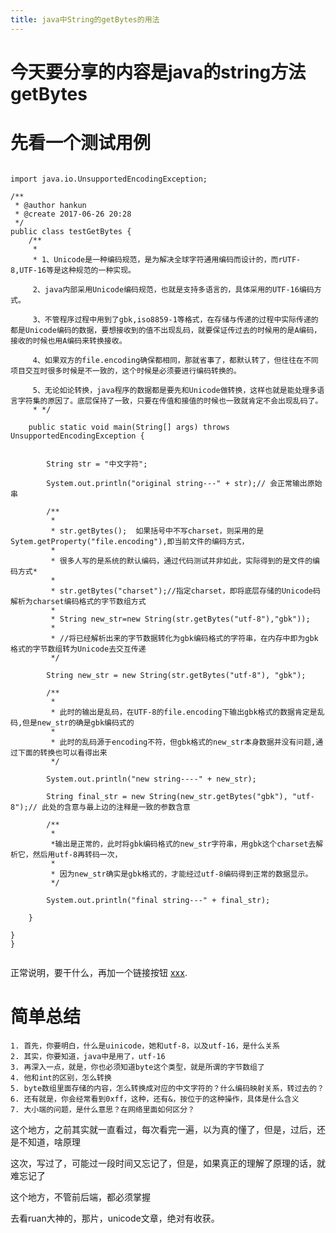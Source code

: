 ```yaml
---
title: java中String的getBytes的用法
---
```


 
# 今天要分享的内容是java的string方法getBytes
<!-- more --> 


# 先看一个测试用例
````angularjs

import java.io.UnsupportedEncodingException;

/**
 * @author hankun
 * @create 2017-06-26 20:28
 */
public class testGetBytes {
    /**
     *
     * 1、Unicode是一种编码规范，是为解决全球字符通用编码而设计的，而rUTF-8,UTF-16等是这种规范的一种实现。

     2、java内部采用Unicode编码规范，也就是支持多语言的，具体采用的UTF-16编码方式。

     3、不管程序过程中用到了gbk,iso8859-1等格式，在存储与传递的过程中实际传递的都是Unicode编码的数据，要想接收到的值不出现乱码，就要保证传过去的时候用的是A编码，接收的时候也用A编码来转换接收。

     4、如果双方的file.encoding确保都相同，那就省事了，都默认转了，但往往在不同项目交互时很多时候是不一致的，这个时候是必须要进行编码转换的。

     5、无论如论转换，java程序的数据都是要先和Unicode做转换，这样也就是能处理多语言字符集的原因了。底层保持了一致，只要在传值和接值的时候也一致就肯定不会出现乱码了。
     * */

    public static void main(String[] args) throws UnsupportedEncodingException {


        String str = "中文字符";

        System.out.println("original string---" + str);// 会正常输出原始串

        /**
         *
         * str.getBytes();  如果括号中不写charset，则采用的是Sytem.getProperty("file.encoding"),即当前文件的编码方式，
         *
         * 很多人写的是系统的默认编码，通过代码测试并非如此，实际得到的是文件的编码方式*
         *
         * str.getBytes("charset");//指定charset，即将底层存储的Unicode码解析为charset编码格式的字节数组方式
         *
         * String new_str=new String(str.getBytes("utf-8"),"gbk"));
         *
         * //将已经解析出来的字节数据转化为gbk编码格式的字符串，在内存中即为gbk格式的字节数组转为Unicode去交互传递
         */

        String new_str = new String(str.getBytes("utf-8"), "gbk");

        /**
         *
         * 此时的输出是乱码，在UTF-8的file.encoding下输出gbk格式的数据肯定是乱码,但是new_str的确是gbk编码式的
         *
         * 此时的乱码源于encoding不符，但gbk格式的new_str本身数据并没有问题,通过下面的转换也可以看得出来
         */

        System.out.println("new string----" + new_str);

        String final_str = new String(new_str.getBytes("gbk"), "utf-8");// 此处的含意与最上边的注释是一致的参数含意

        /**
         *
         *输出是正常的，此时将gbk编码格式的new_str字符串，用gbk这个charset去解析它，然后用utf-8再转码一次，
         *
         * 因为new_str确实是gbk格式的，才能经过utf-8编码得到正常的数据显示。
         */

        System.out.println("final string---" + final_str);

    }

}
}


````
正常说明，要干什么，再加一个链接按钮 [xxx](http://daringfireball.net/projects/markdown/syntax). 


# 简单总结
    1. 首先，你要明白，什么是uinicode，她和utf-8，以及utf-16，是什么关系
    2. 其实，你要知道，java中是用了，utf-16
    3. 再深入一点，就是，你也必须知道byte这个类型，就是所谓的字节数组了
    4. 他和int的区别，怎么转换
    5. byte数组里面存储的内容，怎么转换成对应的中文字符的？什么编码映射关系，转过去的？
    6. 还有就是，你会经常看到0xff，这种，还有&，按位于的这种操作，具体是什么含义
    7. 大小端的问题，是什么意思？在网络里面如何区分？
    
这个地方，之前其实就一直看过，每次看完一遍，以为真的懂了，但是，过后，还是不知道，啥原理

这次，写过了，可能过一段时间又忘记了，但是，如果真正的理解了原理的话，就难忘记了

这个地方，不管前后端，都必须掌握

去看ruan大神的，那片，unicode文章，绝对有收获。
 

 